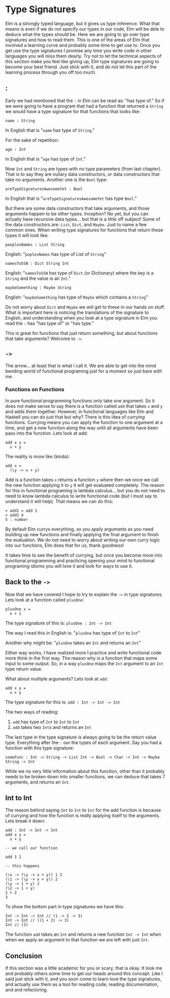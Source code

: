 # Type Signatures

Elm is a strongly typed language, but it gives us type inference. What that means is even if we do not specify our types in our code, Elm will be able to deduce what the types should be. Here we are going to go over type signatures and how to read them. This is one of the areas of Elm that involved a learning curve and probably some time to get use to. Once you get use the type signatures I promise any time you write code in other languages you will miss them dearly. Try not to let the technical aspects of this section make you feel like giving up, Elm type signatures are going to become your best friend. Just stick with it, and do not let this part of the learning process through you off too much.

## :

Early we had mentioned that the `:` in Elm can be read as: "has type of." So if we were going to have a program that had a function that returned a `String` we would have a type signature for that functions that looks like:

```
name : String
```

In English that is "`name` has type of `String`."

For the sake of repetition:

```
age : Int
```

In English that is "`age` has type of `Int`."

Now `Int` and `String` are types with no type parameters (from last chapter). That is to say they are nullary data constructors, or data constructors that take no arguments. Another one is the `Bool` type:

```
areTypeSignaturesAwesomeYet : Bool
```

In English that is "`areTypeSignaturesAwesomeYet` has type `Bool`."

But there are some data constructors that take arguments, and those arguments happen to be other types. Inception? No yet, but you can actually have recursive data types... but that is a little off subject! Some of the data constructors are: `List`, `Dict`, and `Maybe`. Just to name a few common ones. When writing type signatures for functions that return these types it will look like:

```
peoplesNames : List String
```

English: "`poplesNames` has type of List of `String`"

```
namesToSSN : Dict String Int
```

English: "`namesToSSN` has type of `Dict` (or Dictionary) where the key is a `String` and the value is an `Int`."

```
maybeSomething : Maybe String
```

English: "`maybeSomething` has type of `Maybe` which contains a `String`"

Do not worry about `Dict` and `Maybe` we will get to these in our hands on stuff. What is important here is noticing the translations of the signature to English, and understanding when you look at a type signature in Elm you read the `:` has "has type of" or "has type."


This is great for functions that just return something, but about functions that take arguments? Welcome to `->`.

## `->`

The arrow... at least that is what I call it. We are able to get into the mind bending world of functional programing just for a moment so just bare with me.

### Functions on Functions

In pure functional programming functions only take one argument. So it does not make sense to say there is a function called `add` that takes `x` and `y` and adds them together. However, in functional languages like Elm and Haskell you can do just that but why? There is this idea of *currying* functions. Currying means you can apply the function to one argument at a time, and get a new function along the way until all arguments have been pass into the function. Lets look at add:

```
add x y =
  x + y
```

The reality is more like (kinda):

```
add x =
  (\y -> x + y)
```

Add is a function takes `x` returns a function `y` where then we once we call the new function applying it to `y` it will get evaluated completely. The reason for this in functional programing is lambda calculus... but you do not need to need to know lambda calculus to write functional code (but I must say to understand it will help). That means we can do this:

```
> add1 = add 1
> add1 4
5 : number

```

By default Elm currys everything, so you apply arguments as you need building up new functions and finally applying the final argument to finish the evaluation. We do not need to worry about writing our own curry logic into our functions, Elm does that for us, thank goodness!


It takes time to see the benefit of currying, but once you become more into functional programming and practicing opening your mind to functional programing idioms you will love it and look for ways to use it.

## Back to the `->`

Now that we have covered I hope to try to explain the `->` in type signatures. Lets look at a function called `plusOne`:

```
plusOne x =
  x + 1
```

The type signature of this is: `plusOne : Int -> Int`

The way I read this in English is: "`plusOne` has type of `Int` to `Int`"

Another why might be: "`plusOne` takes an `Int` and returns an `Int`"

Either way works, I have realized more I practice and write functional code more think in the first way. The reason why is a function that maps some input to some output. So, in a way `plusOne` maps the `Int` argument to an `Int` type return value.

What about multiple arguments? Lets look at `add`:

```
add x y =
  x + y
```

The type signature for this is: `add : Int -> Int -> Int`

The two ways of reading:

1. `add` has type of `Int` to `Int` to `Int`
2. `add` takes two `Int`s and returns an `Int`

The last type in the type signature is always going to be the return value type. Everything after the `:` our the types of each argument. Say you had a function with this type signature:

```
someFunc : Int -> String -> List Int -> Bool -> Char -> Int -> Maybe String -> Int

```

While we no very little information about this function, other than it probably needs to be broken down into smaller functions, we can deduce that takes 7 arguments, and returns an `Int`.


## Int to Int

The reason behind saying `Int` to `Int` to `Int` for the add function is because of currying and how the function is really applying itself to the arguments. Lets break it down:

```
add : Int -> Int -> Int
add x y =
  x + y

-- we call our function

add 1 2

-- this happens

(\x -> (\y -> x + y)) 1 2
(\1 -> (\y -> x + y)) 2
(\y -> 1 + y) 2
(\2 -> 1 + y)
1 + 2
3
```

To show the bottom part in type signatures we have this:

```
Int -> Int -> Int // (1 -> 2 -> 3)
Int -> Int // ((1 + 2) -> 3)
Int // (3)
```

The function `add` takes an `Int` and returns a new function `Int -> Int` when when we apply an argument to that function we are left with just `Int`.


## Conclusion

If this section was a little academic for you or scary, that is okay. It look me and probably others some time to get our heads around this concept. Like I said just stick with it, and you soon come to learn love the type signatures, and actually use them as a tool for reading code, reading documentation, and and refactoring.


